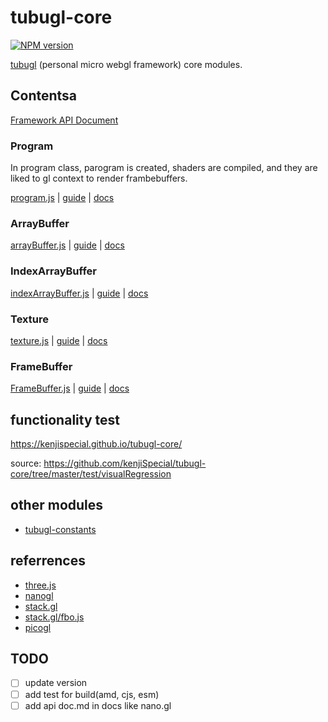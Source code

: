 # tubugl-core
[![NPM version][npm-image]][npm-url] 

[tubugl](https://github.com/kenjiSpecial/tubugl) (personal micro webgl framework) core modules.

## Contentsa
[Framework API Document](https://kenjispecial.github.io/tubugl-core/api/)

### Program
In program class, parogram is created, shaders are compiled, and they are liked to gl context to render frambebuffers.

[program.js](https://github.com/kenjiSpecial/tubugl-core/blob/master/src/program.js) | [guide](https://kenjispecial.github.io/tubugl-core/guide/program) | [docs](https://kenjispecial.github.io/tubugl-core/api/Program.html)

###  ArrayBuffer

[arrayBuffer.js](https://github.com/kenjiSpecial/tubugl-core/blob/master/src/arrayBuffer.js) | [guide]() | [docs]()

### IndexArrayBuffer

[indexArrayBuffer.js](https://github.com/kenjiSpecial/tubugl-core/blob/master/src/indexArrayBuffer.js) | [guide]() | [docs]()

### Texture

[texture.js](https://github.com/kenjiSpecial/tubugl-core/blob/master/src/texture.js) | [guide]() | [docs]()

### FrameBuffer

[FrameBuffer.js](https://github.com/kenjiSpecial/tubugl-core/blob/master/src/frameBuffer.js) | [guide]() | [docs]()


 


## functionality test

https://kenjispecial.github.io/tubugl-core/

source: https://github.com/kenjiSpecial/tubugl-core/tree/master/test/visualRegression

## other modules

- [tubugl-constants](https://github.com/kenjiSpecial/tubugl-constants)


## referrences

- [three.js](https://github.com/mrdoob/three.js/)
- [nanogl](https://github.com/plepers/nanogl/)
- [stack.gl](http://stack.gl/)
- [stack.gl/fbo.js](https://github.com/stackgl/gl-fbo/blob/master/fbo.js)
- [picogl](https://tsherif.github.io/picogl.js/)

[npm-image]: https://img.shields.io/npm/v/tubugl-core.svg?style=flat-square
[npm-url]: https://www.npmjs.com/package/tubugl-core 


## TODO

- [ ] update version
- [ ] add test for build(amd, cjs, esm)
- [ ] add api doc.md in docs like nano.gl